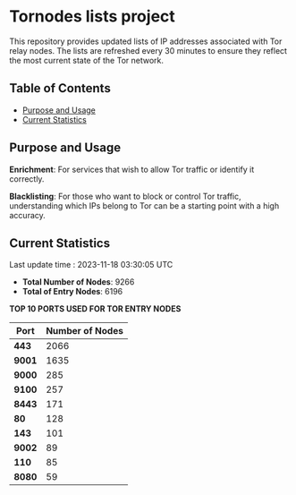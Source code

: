 # Tornodes lists project

This repository provides updated lists of IP addresses associated with Tor relay nodes. The lists are refreshed every 30 minutes to ensure they reflect the most current state of the Tor network.

## Table of Contents

- [Purpose and Usage](#purpose-and-usage)
- [Current Statistics](#current-statistics)


## Purpose and Usage

**Enrichment**: For services that wish to allow Tor traffic or identify it correctly.

**Blacklisting**: For those who want to block or control Tor traffic, understanding which IPs belong to Tor can be a starting point with a high accuracy.

## Current Statistics

Last update time : 2023-11-18 03:30:05 UTC

- **Total Number of Nodes**: 9266
- **Total of Entry Nodes**: 6196

**TOP 10 PORTS USED FOR TOR ENTRY NODES**

| **Port** | **Number of Nodes** |
|------|-----------------|
| **443**   | 2066  |
| **9001**   | 1635  |
| **9000**   | 285  |
| **9100**   | 257  |
| **8443**   | 171  |
| **80**   | 128  |
| **143**   | 101  |
| **9002**   | 89  |
| **110**   | 85  |
| **8080**   | 59  |


